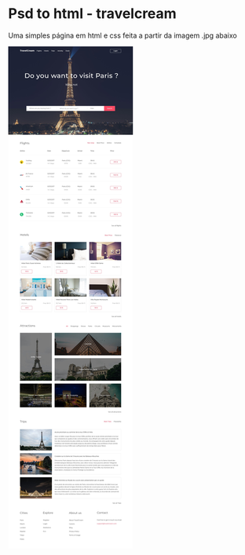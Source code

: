 # Psd to html - travelcream
Uma simples página em html e css feita a partir da imagem .jpg abaixo

[![N|Solid](https://raw.githubusercontent.com/andre-rep/psd-to-html-travelcream/master/travel-cream.jpg)]()